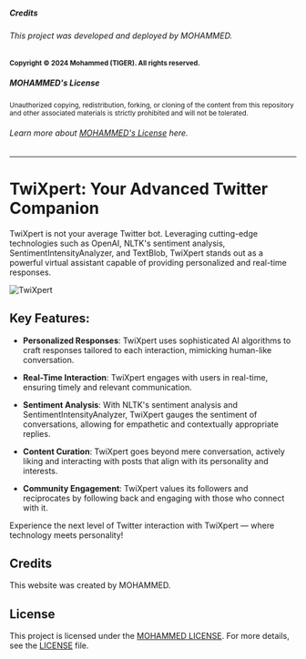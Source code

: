 ##### Credits
###### This project was developed and deployed by MOHAMMED.

<sub>
  <b>Copyright © 2024 Mohammed (TIGER). All rights reserved.</b>
</sub>

  <br>
  
##### MOHAMMED's License
<sub> 
  Unauthorized copying, redistribution, forking, or cloning of the content from this repository and other associated materials is strictly prohibited and will not be tolerated.
</sub>

###### Learn more about [MOHAMMED's License](https://github.com/tech-moh-logy/MOHAMMED-License/blob/main/README.md) here.

  <hr>

# TwiXpert: Your Advanced Twitter Companion

TwiXpert is not your average Twitter bot. Leveraging cutting-edge technologies such as OpenAI, NLTK's sentiment analysis, SentimentIntensityAnalyzer, and TextBlob, TwiXpert stands out as a powerful virtual assistant capable of providing personalized and real-time responses.

![TwiXpert](https://github.com/tech-moh-logy/twiX/assets/132733865/5822708a-d43f-4d40-96a5-24c1f526a65a)

## Key Features:

- **Personalized Responses**: TwiXpert uses sophisticated AI algorithms to craft responses tailored to each interaction, mimicking human-like conversation.
  
- **Real-Time Interaction**: TwiXpert engages with users in real-time, ensuring timely and relevant communication.

- **Sentiment Analysis**: With NLTK's sentiment analysis and SentimentIntensityAnalyzer, TwiXpert gauges the sentiment of conversations, allowing for empathetic and contextually appropriate replies.

- **Content Curation**: TwiXpert goes beyond mere conversation, actively liking and interacting with posts that align with its personality and interests.

- **Community Engagement**: TwiXpert values its followers and reciprocates by following back and engaging with those who connect with it.

Experience the next level of Twitter interaction with TwiXpert — where technology meets personality!

## Credits

This website was created by MOHAMMED.

## License

This project is licensed under the [MOHAMMED LICENSE](https://github.com/tech-moh-logy/MOHAMMED-License/blob/main/README.md). For more details, see the [LICENSE](https://github.com/tech-moh-logy/MOHAMMED-License/blob/main/README.md) file.
